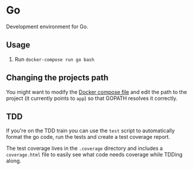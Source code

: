 # Go

Development environment for Go.

## Usage

1. Run `docker-compose run go bash`

## Changing the projects path

You might want to modify the [Docker compose file](./docker-compose.yml) and edit the path to the project (it currently points to `app`) so that GOPATH resolves it correctly.

## TDD

If you're on the TDD train you can use the `test` script to automatically format the go code, run the tests and create a test coverage report.

The test coverage lives in the `.coverage` directory and includes a `coverage.html` file to easily see what code needs coverage while TDDing along.
